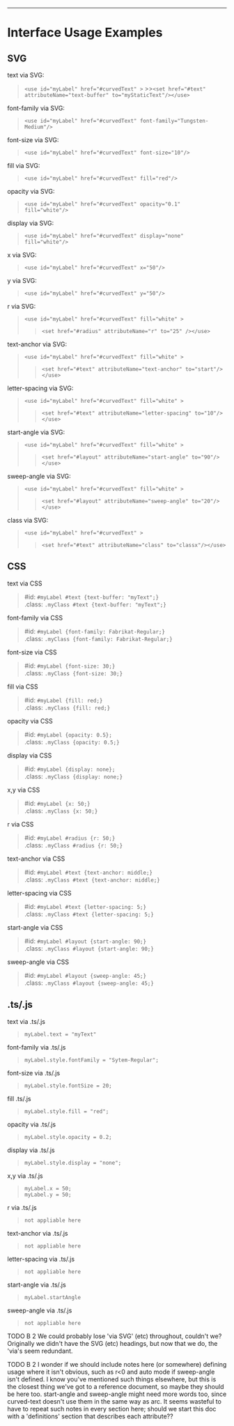 ________________
Interface Usage Examples
=
SVG
-
text via SVG:
   >`<use id="myLabel" href="#curvedText" >`
      >>`<set href="#text" attributeName="text-buffer" to="myStaticText"/></use>`

font-family via SVG:
   >`<use id="myLabel" href="#curvedText" font-family="Tungsten-Medium"/>`

font-size via SVG:
   >`<use id="myLabel" href="#curvedText" font-size="10"/>`

fill via SVG:
  >`<use id="myLabel" href="#curvedText" fill="red"/>`

opacity via SVG:
  >`<use id="myLabel" href="#curvedText" opacity="0.1" fill="white"/>`

display via SVG:
>`<use id="myLabel" href="#curvedText" display="none" fill="white"/>`

x via SVG:
>`<use id="myLabel" href="#curvedText" x="50"/>`

y via SVG:
>`<use id="myLabel" href="#curvedText" y="50"/>`

r via SVG:
>`<use id="myLabel" href="#curvedText" fill="white" >`
>>`<set href="#radius" attributeName="r" to="25" /></use>`

text-anchor via SVG:
>`<use id="myLabel" href="#curvedText" fill="white" >`
>>`<set href="#text" attributeName="text-anchor" to="start"/></use>`

letter-spacing via SVG:
>`<use id="myLabel" href="#curvedText" fill="white" >`
>>`<set href="#text" attributeName="letter-spacing" to="10"/></use>`

start-angle via SVG:
>`<use id="myLabel" href="#curvedText" fill="white" >`
>>`<set href="#layout" attributeName="start-angle" to="90"/></use>`

sweep-angle via SVG:
>`<use id="myLabel" href="#curvedText" fill="white" >`
>>`<set href="#layout" attributeName="sweep-angle" to="20"/></use>`

class via SVG:
>`<use id="myLabel" href="#curvedText" >`
>>`<set href="#text" attributeName="class" to="classx"/></use>`

CSS
-
text via CSS
>#id:  `#myLabel #text {text-buffer: "myText";}`\
>.class: `.myClass #text {text-buffer: "myText";}`

font-family via CSS
>#id: `#myLabel {font-family: Fabrikat-Regular;}`\
>.class: `.myClass {font-family: Fabrikat-Regular;}`

font-size via CSS
>#id: `#myLabel {font-size: 30;}`\
>.class: `.myClass {font-size: 30;}`

fill via CSS
>#id: `#myLabel {fill: red;}`\
>.class: `.myClass {fill: red;}`

opacity via CSS
>#id: `#myLabel {opacity: 0.5};`\
>.class: `.myClass {opacity: 0.5;}`

display via CSS
>#id: `#myLabel {display: none};`\
>.class: `.myClass {display: none;}`

x,y via CSS
>#id:  `#myLabel {x: 50;}`\
>.class: `.myClass {x: 50;}`

r via CSS
>#id:  `#myLabel #radius {r: 50;}`\
>.class: `.myClass #radius {r: 50;}`

text-anchor via CSS
>#id:  `#myLabel #text {text-anchor: middle;}`\
>.class: `.myClass #text {text-anchor: middle;}`

letter-spacing via CSS
>#id:  `#myLabel #text {letter-spacing: 5;}`\
>.class: `.myClass #text {letter-spacing: 5;}`

start-angle via CSS
>#id:  `#myLabel #layout {start-angle: 90;}`\
>.class: `.myClass #layout {start-angle: 90;}`

sweep-angle via CSS
>#id:  `#myLabel #layout {sweep-angle: 45;}`\
>.class: `.myClass #layout {sweep-angle: 45;}`



.ts/.js
-
text via .ts/.js
> `myLabel.text = "myText"`

font-family via .ts/.js
> `myLabel.style.fontFamily = "Sytem-Regular";`

font-size via .ts/.js
> `myLabel.style.fontSize = 20;`

fill .ts/.js
> `myLabel.style.fill = "red";`

opacity via .ts/.js
> `myLabel.style.opacity = 0.2;`

display via .ts/.js
> `myLabel.style.display = "none";`

x,y via .ts/.js
>`myLabel.x = 50;`\
>`myLabel.y = 50;`

r via .ts/.js
> `not appliable here`

text-anchor via .ts/.js
> `not appliable here`

letter-spacing via .ts/.js
> `not appliable here`

start-angle via .ts/.js
> `myLabel.startAngle`

sweep-angle via .ts/.js
> `not appliable here`

TODO B 2 We could probably lose 'via SVG' (etc) throughout, couldn't we? Originally we didn't have the SVG (etc) headings, but now that we do, the 'via's seem redundant.

TODO B 2 I wonder if we should include notes here (or somewhere) defining usage where it isn't obvious, such as r<0 and auto mode if sweep-angle isn't defined. I know you've mentioned such things elsewhere, but this is the closest thing we've got to a reference document, so maybe they should be here too. start-angle and sweep-angle might need more words too, since curved-text doesn't use them in the same way as arc. It seems wasteful to have to repeat such notes in every section here; should we start this doc with a 'definitions' section that describes each attribute??
